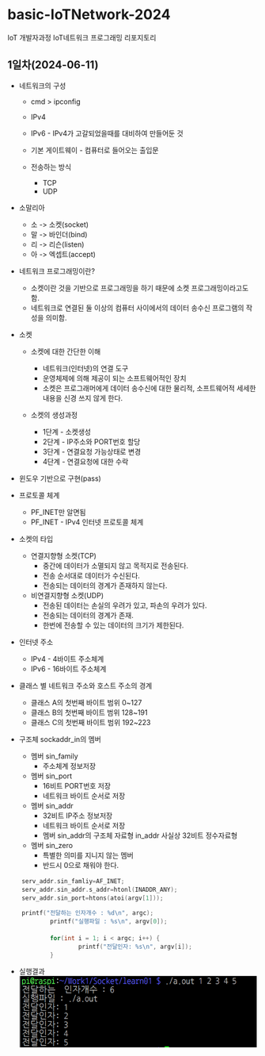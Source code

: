 # basic-IoTNetwork-2024
IoT 개발자과정 IoT네트워크 프로그래밍 리포지토리

## 1일차(2024-06-11)
- 네트워크의 구성
    - cmd > ipconfig
    - IPv4
    - IPv6 - IPv4가 고갈되었을때를 대비하여 만들어둔 것
    - 기본 게이트웨이 - 컴퓨터로 들어오는 출입문
    
    - 전송하는 방식
        - TCP 
        - UDP

- 소말리아
    - 소 -> 소켓(socket)
    - 말 -> 바인더(bind)
    - 리 -> 리슨(listen)
    - 아 -> 엑셉트(accept)

- 네트워크 프로그래밍이란?
    - 소켓이란 것을 기반으로 프로그래밍을 하기 때문에 소켓 프로그래밍이라고도 함.
    - 네트워크로 연결된 둘 이상의 컴퓨터 사이에서의 데이터 송수신 프로그램의 작성을 의미함.

- 소켓
    - 소켓에 대한 간단한 이해
        - 네트워크(인터넷)의 연결 도구
        - 운영체제에 의해 제공이 되는 소프트웨어적인 장치
        - 소켓은 프로그래머에게 데이터 송수신에 대한 물리적, 소프트웨어적 세세한 내용을 신경 쓰지 않게 한다.

    - 소켓의 생성과정
        - 1단계 - 소켓생성
        - 2단계 - IP주소와 PORT번호 할당
        - 3단계 - 연결요청 가능상태로 변경
        - 4단계 - 연결요청에 대한 수락

- 윈도우 기반으로 구현(pass)

- 프로토콜 체계
    - PF_INET만 알면됨
    - PF_INET - IPv4 인터넷 프로토콜 체계

- 소켓의 타입
    - 연결지향형 소켓(TCP)
        - 중간에 데이터가 소멸되지 않고 목적지로 전송된다.
        - 전송 순서대로 데이터가 수신된다.
        - 전송되는 데이터의 경계가 존재하지 않는다.
    - 비연결지향형 소켓(UDP)
        - 전송된 데이터는 손실의 우려가 있고, 파손의 우려가 있다.
        - 전송되는 데이터의 경계가 존재.
        - 한번에 전송할 수 있는 데이터의 크기가 제한된다.

- 인터넷 주소
    - IPv4 - 4바이트 주소체계
    - IPv6 - 16바이트 주소체계

- 클래스 별 네트워크 주소와 호스트 주소의 경계
    - 클래스 A의 첫번째 바이트 범위 0~127
    - 클래스 B의 첫번째 바이트 범위 128~191
    - 클래스 C의 첫번째 바이트 범위 192~223

- 구조체 sockaddr_in의 멤버
    - 멤버 sin_family
        - 주소체계 정보저장
    - 멤버 sin_port
        - 16비트 PORT번호 저장
        - 네트워크 바이트 순서로 저장
    - 멤버 sin_addr
        - 32비트 IP주소 정보저장
        - 네트워크 바이트 순서로 저장
        - 멤버 sin_addr의 구조체 자료형 in_addr 사실상 32비트 정수자료형
    - 멤버 sin_zero
        - 특별한 의미를 지니지 않는 멤버
        - 반드시 0으로 채워야 한다.

``` C
    serv_addr.sin_famliy=AF_INET;
    serv_addr.sin_addr.s_addr=htonl(INADDR_ANY);
    serv_addr.sin_port=htons(atoi(argv[1]));
```

``` C
    printf("전달하는 인자개수 : %d\n", argc);
            printf("실행파일 : %s\n", argv[0]);
            
            for(int i = 1; i < argc; i++) {
                    printf("전달인자: %s\n", argv[i]);
            }
```
- 실행결과
        <img src="https://raw.githubusercontent.com/been2525/basic-IoTNetwork-2024/main/image/example001.png" width="730">
